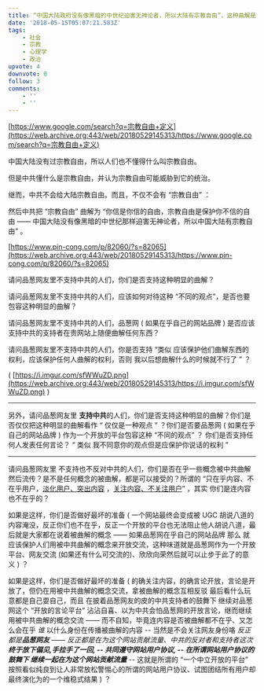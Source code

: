 ```yaml
---
title: “中国大陆政府没有像黑暗的中世纪迫害无神论者，所以大陆有宗教自由”，这种曲解是否为中共支持者的发言？
date: '2018-05-15T05:07:21.583Z'
tags:
    - 社会
    - 宗教
    - 心理学
    - 政治
upvote: 4
downvote: 0
follow: 3
comments:
    - ''
    - ''
---
```


[https://www.google.com/search?q=宗教自由+定义](https://web.archive.org:443/web/20180529145313/https://www.google.com/search?q=宗教自由+定义)

中国大陆没有过宗教自由，所以人们也不懂得什么叫宗教自由。

但是中共懂什么是宗教自由，并认为宗教自由可能威胁到它的统治。

继而，中共不会给大陆宗教自由。而且，不仅不会有 “宗教自由” ：  

然后中共把 “宗教自由” 曲解为 “你信是你信的自由，宗教自由是保护你不信的自由 —— 中国大陆没有像黑暗的中世纪那样迫害无神论者，所以中国大陆有宗教自由” 。  

[https://www.pin-cong.com/p/82060/?s=82065](https://web.archive.org:443/web/20180529145313/https://www.pin-cong.com/p/82060/?s=82065)

请问品葱网友里不支持中共的人们，你们是否支持这种明显的曲解？

请问品葱网友里不支持中共的人们，应该如何对待这种 “不同的观点”，是否也要包容这种明显的曲解？

请问品葱网友里不支持中共的人们，品葱网 ( 如果在乎自己的网站品牌 ) 是否应该支持中共的支持者在贵网站上随便曲解任何东西？

请问品葱网友里不支持中共的人们，你是否支持 “类似 应该保护他们曲解东西的权利，应该保护任何人曲解的权利，否则 我以后想曲解什么的时候就不行了 ” ？  

( [https://i.imgur.com/sfWWuZD.png](https://web.archive.org:443/web/20180529145313/https://i.imgur.com/sfWWuZD.png) )

---

另外，请问品葱网友里 **支持中共**的人们，你们是否支持这种明显的曲解？你们是否仅仅把这种明显的曲解看作 “ 仅仅是一种观点 ” ？你们是否要品葱网 ( 如果在乎自己的网站品牌 ) 作为一个开放的平台包容这种 “不同的观点” ？ 你们是否支持任何人发表任何言论？ “ 类似 我不同意你的观点但是应保护你说话的权利 ”

---

请问品葱网友里 不支持也不反对中共的人们，你们是否在乎一些概念被中共曲解然后流传？是不是任何概念的被曲解，都是可以接受的？所谓的 “只在乎内容、不在乎用户，[淡化用户、突出内容](https://web.archive.org:443/web/20180529145313/https://www.pin-cong.com/p/61666/?s=73936) ，[关注内容、不关注用户](https://web.archive.org:443/web/20180529145313/https://www.pin-cong.com/p/33973/?s=33987)” ，其实 你们是连内容也不在乎的？

如果是这样，你们是否做好最坏的准备 ( 一个网站最终会变成被 UGC 胡说八道的内容淹没，反正你们也不在乎，反正一个开放的平台也无法阻止他人胡说八道，最后就是大家都在说着被曲解的概念 —— 如果品葱网在乎自己的网站品牌 那么 就应该保护人们用被中共曲解的概念来开放交流，这种味道就是品葱网作为一个开放平台、网友交流 (如果还有什么可交流的)、欣欣向荣然后就可以止步于此了的意义 ) ？

如果是这样，你们是否做好最坏的准备 ( 的确关注内容，的确言论开放，言论是开放了，但仍在用被中共曲解的概念交流，拿被曲解的概念互相反驳 最后看什么玩意都是自己耍自己，而且 在披着品葱网友的皮的中共支持者的鼓舞下 继续对品葱网这个 “开放的言论平台” 沾沾自喜、以为中共会怕品葱网的开放言论，继而继续用被中共曲解的概念交流 —— 而不自知，毕竟连内容是否被曲解都不在乎、又怎么会在乎 *谁* 以什么身份在传播被曲解的内容 -- 当然是不会关注网友身份咯 *反正都是**品葱网友** —— 反正都是在为这个网站贡献流量、中共的反对者和支持者这次**终于放下偏见,手拉手了一回, -- 共同遵守网站用户协议, -- 在所谓网站用户协议的鼓舞下 继续一起在为这个网站贡献流量*** -- 这就是所谓的 “一个中立开放的平台” 按照看似纯良到让人非常放松警惕心的所谓的网站用户协议、试图团结所有用户却最终演化为的一个维稳式结果 ) ？
